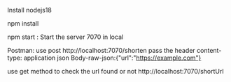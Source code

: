 Install nodejs18

npm install

npm start : Start the server 7070 in local

Postman: use post http://localhost:7070/shorten pass the header content-type: application json
Body-raw-json:{"url":"https://example.com"}

use get method to check the url found or not http://localhost:7070/shortUrl